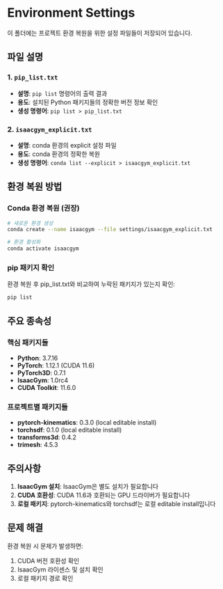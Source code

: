 # Environment Settings

이 폴더에는 프로젝트 환경 복원을 위한 설정 파일들이 저장되어 있습니다.

## 파일 설명

### 1. `pip_list.txt`

- **설명**: `pip list` 명령어의 출력 결과
- **용도**: 설치된 Python 패키지들의 정확한 버전 정보 확인
- **생성 명령어**: `pip list > pip_list.txt`

### 2. `isaacgym_explicit.txt`

- **설명**: conda 환경의 explicit 설정 파일
- **용도**: conda 환경의 정확한 복원
- **생성 명령어**: `conda list --explicit > isaacgym_explicit.txt`

## 환경 복원 방법

### Conda 환경 복원 (권장)

```bash
# 새로운 환경 생성
conda create --name isaacgym --file settings/isaacgym_explicit.txt

# 환경 활성화
conda activate isaacgym
```

### pip 패키지 확인

환경 복원 후 pip_list.txt와 비교하여 누락된 패키지가 있는지 확인:

```bash
pip list
```

## 주요 종속성

### 핵심 패키지들

- **Python**: 3.7.16
- **PyTorch**: 1.12.1 (CUDA 11.6)
- **PyTorch3D**: 0.7.1
- **IsaacGym**: 1.0rc4
- **CUDA Toolkit**: 11.6.0

### 프로젝트별 패키지들

- **pytorch-kinematics**: 0.3.0 (local editable install)
- **torchsdf**: 0.1.0 (local editable install)
- **transforms3d**: 0.4.2
- **trimesh**: 4.5.3

## 주의사항

1. **IsaacGym 설치**: IsaacGym은 별도 설치가 필요합니다
2. **CUDA 호환성**: CUDA 11.6과 호환되는 GPU 드라이버가 필요합니다
3. **로컬 패키지**: pytorch-kinematics와 torchsdf는 로컬 editable install입니다

## 문제 해결

환경 복원 시 문제가 발생하면:

1. CUDA 버전 호환성 확인
2. IsaacGym 라이센스 및 설치 확인
3. 로컬 패키지 경로 확인
